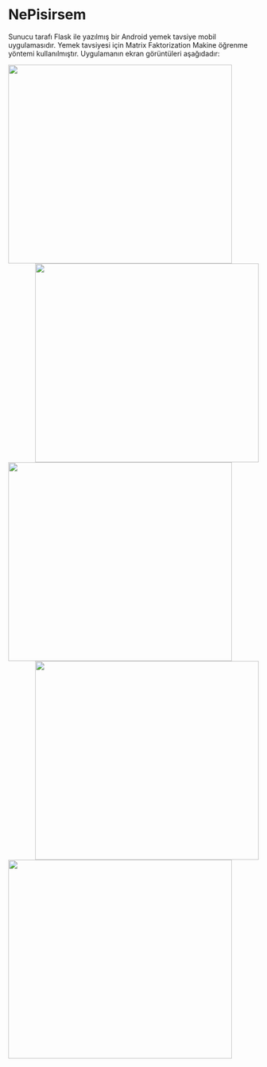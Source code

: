 # NePisirsem
Sunucu tarafı Flask ile yazılmış bir Android yemek tavsiye mobil uygulamasıdır.  Yemek tavsiyesi için Matrix Faktorization Makine öğrenme yöntemi kullanılmıştır. Uygulamanın ekran  görüntüleri aşağıdadır:

<img  align="left"  src="https://github.com/mertakkara/NePisirsem/blob/master/Screenshot_1606755691.png" width="450" height="400">
<img align="right" src="https://github.com/mertakkara/NePisirsem/blob/master/Screenshot_1606755802.png" width="450" height="400">
<img  align="left"  src="https://github.com/mertakkara/NePisirsem/blob/master/Screenshot_1606920301.png" width="450" height="400">
<img align="right"  src="https://github.com/mertakkara/NePisirsem/blob/master/Screenshot_1606920813.png" width="450" height="400">
<img  align="left"src="https://github.com/mertakkara/NePisirsem/blob/master/Screenshot_1609192350.png" width="450" height="400">
